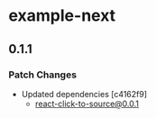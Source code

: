 # example-next

## 0.1.1

### Patch Changes

- Updated dependencies [c4162f9]
  - react-click-to-source@0.0.1
